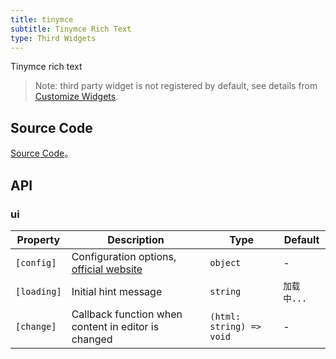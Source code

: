 ```yaml
---
title: tinymce
subtitle: Tinymce Rich Text
type: Third Widgets
---
```


Tinymce rich text

> Note: third party widget is not registered by default, see details from [Customize Widgets](https://ng.yunzainfo.com/form/customize/en).

## Source Code

[Source Code](https://github.com/hbyunzai/yelon/tree/master/packages/form/widgets-third/tinymce)。

## API

### ui 

| Property | Description | Type | Default |
|----------|-------------|------|---------|
| `[config]` | Configuration options, [official website](https://www.tinymce.com/docs/configure/integration-and-setup/) | `object` | - |
| `[loading]` | Initial hint message | `string` | `加载中...` |
| `[change]` | Callback function when content in editor is changed | `(html: string) => void` | - |

